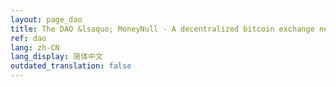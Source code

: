```yaml
---
layout: page_dao
title: The DAO &lsaquo; MoneyNull - A decentralized bitcoin exchange network
ref: dao
lang: zh-CN
lang_display: 简体中文
outdated_translation: false
---
```

